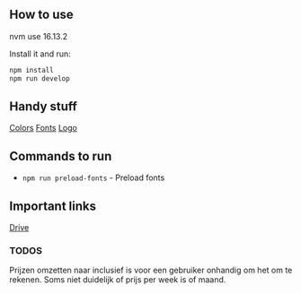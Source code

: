 ## How to use
nvm use 16.13.2

Install it and run:

```sh
npm install
npm run develop
```

## Handy stuff
[Colors](https://www.canva.com/colors/color-wheel/)
[Fonts](https://fontjoy.com/)
[Logo](https://brandmark.io/)

## Commands to run
- `npm run preload-fonts` - Preload fonts

## Important links
[Drive](https://drive.google.com/drive/u/0/folders/1HH5QDeA4hFaYoc29fXtseRAXnH3fR5UK)

### TODOS
Prijzen omzetten naar inclusief is voor een gebruiker onhandig om het om te rekenen.
Soms niet duidelijk of prijs per week is of maand.
